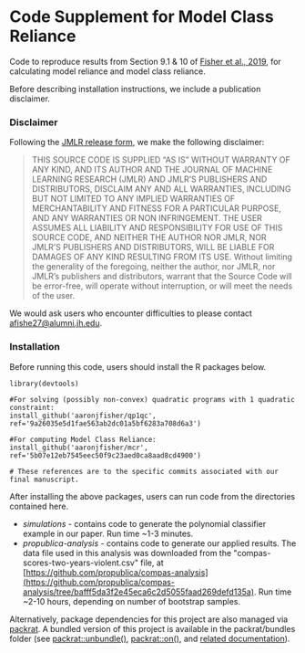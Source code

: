 # Code Supplement for Model Class Reliance

Code to reproduce results from Section 9.1 & 10 of [Fisher et al., 2019](https://www.jmlr.org/papers/v20/18-760.html), for calculating model reliance and model class reliance.

Before describing installation instructions, we include a publication disclaimer.

### Disclaimer

Following the [JMLR release form](http://www.jmlr.org/forms/release.pdf), we make the following disclaimer:

> THIS SOURCE CODE IS SUPPLIED “AS IS” WITHOUT WARRANTY OF ANY KIND, AND ITS AUTHOR AND THE JOURNAL OF MACHINE LEARNING RESEARCH (JMLR) AND JMLR’S PUBLISHERS AND DISTRIBUTORS, DISCLAIM ANY AND ALL WARRANTIES, INCLUDING BUT NOT LIMITED TO ANY IMPLIED WARRANTIES OF MERCHANTABILITY AND FITNESS FOR A PARTICULAR PURPOSE, AND ANY WARRANTIES OR NON INFRINGEMENT. THE USER ASSUMES ALL LIABILITY AND RESPONSIBILITY FOR USE OF THIS SOURCE CODE, AND NEITHER THE AUTHOR NOR JMLR, NOR JMLR’S PUBLISHERS AND DISTRIBUTORS, WILL BE LIABLE FOR DAMAGES OF ANY KIND RESULTING FROM ITS USE. Without limiting the generality of the foregoing, neither the author, nor JMLR, nor JMLR’s publishers and distributors, warrant that the Source Code will be error-free, will operate without interruption, or will meet the needs of the user.

We would ask users who encounter difficulties to please contact afishe27@alumni.jh.edu.

### Installation


Before running this code, users should install the R packages below.

```{r}
library(devtools)

#For solving (possibly non-convex) quadratic programs with 1 quadratic constraint:
install_github('aaronjfisher/qp1qc', ref='9a26035e5d1fae563ab2dc01a5bf6283a708d6a3')

#For computing Model Class Reliance:
install_github('aaronjfisher/mcr', ref='5b07e12eb7545eec50f9c23aed0ca8aad8cd4900')

# These references are to the specific commits associated with our final manuscript.
```

After installing the above packages, users can run code from the directories contained here.

* *simulations* - contains code to generate the polynomial classifier example in our paper. Run time ~1-3 minutes.
* *propublica-analysis* - contains code to generate our applied results. The data file used in this analysis was downloaded from the "compas-scores-two-years-violent.csv" file, at [https://github.com/propublica/compas-analysis](https://github.com/propublica/compas-analysis/tree/bafff5da3f2e45eca6c2d5055faad269defd135a).  Run time ~2-10 hours, depending on number of bootstrap samples.


Alternatively, package dependencies for this project are also managed via [packrat](https://github.com/rstudio/packrat). A bundled version of this project is available in the packrat/bundles folder (see [packrat::unbundle()](https://www.rdocumentation.org/packages/packrat/versions/0.5.0/topics/unbundle),  [packrat::on()](https://www.rdocumentation.org/packages/packrat/versions/0.5.0/topics/packrat-mode), and [related documentation](https://github.com/rstudio/packrat)).
